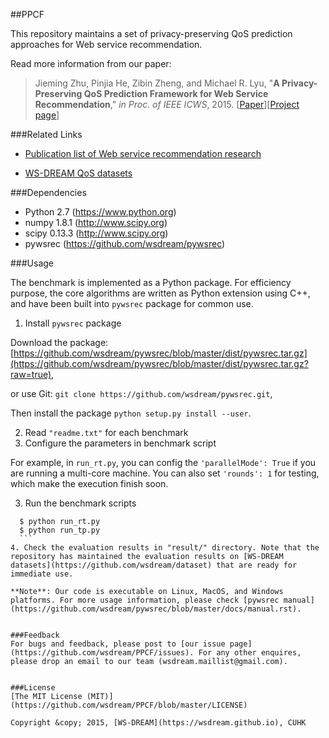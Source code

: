 ##PPCF

This repository maintains a set of privacy-preserving QoS prediction approaches for Web service recommendation.

Read more information from our paper: 

>Jieming Zhu, Pinjia He, Zibin Zheng, and Michael R. Lyu, "**A Privacy-Preserving QoS Prediction Framework for Web Service Recommendation**," *in Proc. of IEEE ICWS*, 2015. [[Paper](http://jiemingzhu.github.io/pub/jmzhu_icws2015.pdf)][[Project page](http://wsdream.github.io/PPCF)]


###Related Links

- [Publication list of Web service recommendation research](https://github.com/wsdream/pywsrec/blob/master/docs/paperlist.rst)

- [WS-DREAM QoS datasets](https://github.com/wsdream/dataset)


###Dependencies
- Python 2.7 (https://www.python.org)
- numpy 1.8.1 (http://www.scipy.org)
- scipy 0.13.3 (http://www.scipy.org)
- pywsrec (https://github.com/wsdream/pywsrec)


###Usage

The benchmark is implemented as a Python package. For efficiency purpose, the core algorithms are written as Python extension using C++, and have been built into `pywsrec` package for common use.

1. Install `pywsrec` package
  
  Download the package: [https://github.com/wsdream/pywsrec/blob/master/dist/pywsrec.tar.gz](https://github.com/wsdream/pywsrec/blob/master/dist/pywsrec.tar.gz?raw=true),

  or use Git: `git clone https://github.com/wsdream/pywsrec.git`,

  Then install the package `python setup.py install --user`.    

2. Read `"readme.txt"` for each benchmark
3. Configure the parameters in benchmark script
  
  For example, in `run_rt.py`, you can config the `'parallelMode': True` if you are running a multi-core machine. You can also set `'rounds': 1` for testing, which make the execution finish soon.

3. Run the benchmark scripts
     
  ```    
    $ python run_rt.py
    $ python run_tp.py 
    ```
4. Check the evaluation results in "result/" directory. Note that the repository has maintained the evaluation results on [WS-DREAM datasets](https://github.com/wsdream/dataset) that are ready for immediate use.

**Note**: Our code is executable on Linux, MacOS, and Windows platforms. For more usage information, please check [pywsrec manual](https://github.com/wsdream/pywsrec/blob/master/docs/manual.rst).


###Feedback
For bugs and feedback, please post to [our issue page](https://github.com/wsdream/PPCF/issues). For any other enquires, please drop an email to our team (wsdream.maillist@gmail.com).


###License
[The MIT License (MIT)](https://github.com/wsdream/PPCF/blob/master/LICENSE)

Copyright &copy; 2015, [WS-DREAM](https://wsdream.github.io), CUHK

